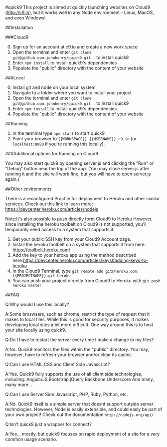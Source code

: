 #quick9
This project is aimed at quickly launching websites on Cloud9 (http://c9.io), but it works well in any Node environment - Linux, MacOS, and even Windows!

##Installation

###Cloud9

0. Sign up for an account at c9.io and create a new work space
1. Open the terminal and enter `git clone git@github.com:johnhenry/quick9.git .` to install quick9
2. Enter `npm install` to install quick9's dependencies
3. Populate the "public" directory with the content of your website

###Local

0. Install git and node on your local system
1. Navigate to a folder where you want to install your project
2. Open the terminal and enter `git clone git@github.com:johnhenry/quick9.git .` to install quick9
3. Enter `npm install` to install quick9's dependencies
3. Populate the "public" directory with the content of your website

##Running

1. In the terminal type `npm start` to start quick9
2. Point your browser to `{{WORKSPACE}}.{{USERNAME}}.c9.io` (or `localhost:8080` if you're running this locally).

###Additional options for Running on Cloud9

You may also start quick9 by opening server.js and clicking the "Run" or "Debug" button near the top of the app.
(You may close server.js after running it and the site will work fine, but you will have to open server.js again.)

##Other environments

There is a reconfigured Procfile for deployment to Heroku and other similar services.
Check out this link to learn more: https://devcenter.heroku.com/articles/nodejs

Note:It's also possible to push directly form Cloud9 to Heroku
However, since installing the heroku toolbelt on Cloud9 is not supported,
you'll temporarily need access to a system that supports it.

1. Get your public SSH key from your Cloud9 Account page.
2. Install the heroku toolbelt on a system that supports it from here: https://toolbelt.heroku.com/
3. Add the key to your heroku app using the method described here:https://devcenter.heroku.com/articles/keys#adding-keys-to-heroku
4. In the Cloud9 Terminal, type `git remote add git@heroku.com:{{PROJECTNAME}}.git heroku`
5. You can push your project directly from Cloud9 to Heroku with `git push heroku master`

##FAQ

Q:Why would I use this locally?

A:Some broswsers, such as chrome, restrict the type of request that it makes to local files. 
    While this is good for security purposes, it makes developing local sites a bit more difficult.
    One way around this is to host your site locally using quick9.
    
Q:Do I have to restart the server every time I make a change to my files?

A:No. Quick9 monitors the files within the "public" directory.
    You may, however, have to refresh your browser and/or clear its cache.
    
Q:Can I use HTML,CSS,and Client Side Javascript?

A:Yes. Quick9 fully supports the use of all client side technologies, including:
    AngularJS
    Bootstrap
    jQuery
    Backbone
    Underscore
    And many, many more...

Q:Can I use Server Side Javascript, PHP, Ruby, Python, etc.

A:No. Quick9 itself is a simple server that doesnt support outside server technologies.
    However, Node is easily extensible, and could easly be part of your own project!
    Check out the documentation `http://nodejs.org/api/`
    
Q:Isn't quick9 just a wrapper for connect?

A:Yes... mostly, but quick9 focuses on rapid deployment of a site for a very common usage scenario.